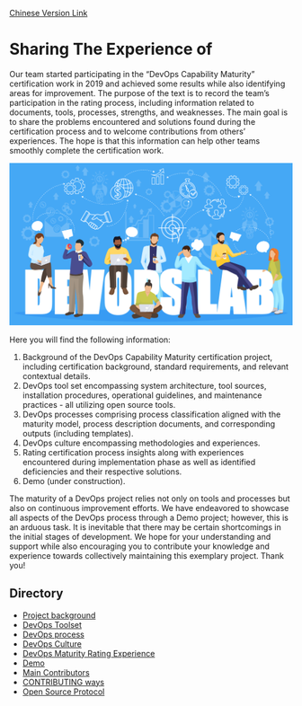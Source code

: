 [Chinese Version Link](README.md)

# Sharing The Experience of <DevOps Capability Maturity Certification>

Our team started participating in the “DevOps Capability Maturity” certification work in 2019 and achieved some results while also identifying areas for improvement. The purpose of the text is to record the team’s participation in the rating process, including information related to documents, tools, processes, strengths, and weaknesses. The main goal is to share the problems encountered and solutions found during the certification process and to welcome contributions from others’ experiences. The hope is that this information can help other teams smoothly complete the certification work.

<img alt="DevOps Lab" width="800" src="docs/imgs/devops_lab.png">

Here you will find the following information: 
   1) Background of the DevOps Capability Maturity certification project, including certification background, standard requirements, and relevant contextual details.
   2) DevOps tool set encompassing system architecture, tool sources, installation procedures, operational guidelines, and maintenance practices - all utilizing open source tools.
   3) DevOps processes comprising process classification aligned with the maturity model, process description documents, and corresponding outputs (including templates).
   4) DevOps culture encompassing methodologies and experiences.
   5) Rating certification process insights along with experiences encountered during implementation phase as well as identified deficiencies and their respective solutions.
   6) Demo (under construction).

The maturity of a DevOps project relies not only on tools and processes but also on continuous improvement efforts. We have endeavored to showcase all aspects of the DevOps process through a Demo project; however, this is an arduous task. It is inevitable that there may be certain shortcomings in the initial stages of development. We hope for your understanding and support while also encouraging you to contribute your knowledge and experience towards collectively maintaining this exemplary project. Thank you!

## Directory

- [Project background](项目背景)
- [DevOps Toolset](DevOps工具集)
- [DevOps process](DevOps流程)
- [DevOps Culture]()
- [DevOps Maturity Rating Experience]()
- [Demo]()
- [Main Contributors](https://github.com/21vianet/DevOps/graphs/contributors)
- [CONTRIBUTING ways](CONTRIBUTING.md)
- [Open Source Protocol](LICENSE)
